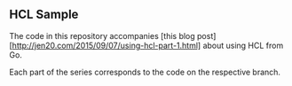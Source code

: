 ## HCL Sample

The code in this repository accompanies [this blog post][http://jen20.com/2015/09/07/using-hcl-part-1.html] about using HCL from Go.

Each part of the series corresponds to the code on the respective branch.
